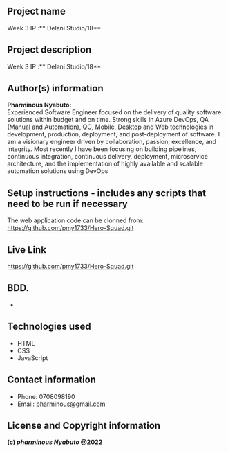 ## Project name

Week 3 IP :** Delani Studio/18**
## Project description

Week 3 IP :** Delani Studio/18**
## Author(s) information

**Pharminous Nyabuto:**  
Experienced Software Engineer focused on the delivery of quality software solutions within budget and on time. Strong skills in Azure DevOps, QA (Manual and Automation), QC, Mobile, Desktop and Web technologies in development, production, deployment, and post-deployment of software. I am a visionary engineer driven by collaboration, passion, excellence, and integrity. Most recently I have been focusing on building pipelines, continuous integration, continuous delivery, deployment, microservice architecture, and the implementation of highly available and scalable automation solutions using DevOps
## Setup instructions - includes any scripts that need to be run if necessary

The web application code can be clonned from: https://github.com/pmy1733/Hero-Squad.git
## Live Link

https://github.com/pmy1733/Hero-Squad.git
## BDD.

* 
## Technologies used

* HTML
* CSS
* JavaScript
## Contact information

* Phone: 0708098190
* Email: pharminous@gmail.com
## License and Copyright information
__(c) *pharminous Nyabuto*  @2022__